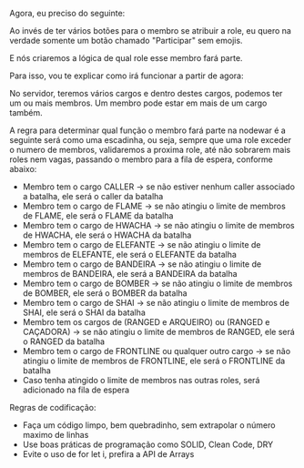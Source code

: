 Agora, eu preciso do seguinte:

Ao invés de ter vários botões para o membro se atribuir a role, eu quero na verdade somente um botão chamado "Participar" sem emojis.

E nós criaremos a lógica de qual role esse membro fará parte.

Para isso, vou te explicar como irá funcionar a partir de agora:

No servidor, teremos vários cargos e dentro destes cargos, podemos ter um ou mais membros. Um membro pode estar em mais de um cargo também.

A regra para determinar qual função o membro fará parte na nodewar é a seguinte será como uma escadinha, ou seja, sempre que uma role exceder o numero de membros, validaremos a proxima role, até não sobrarem mais roles nem vagas, passando o membro para a fila de espera, conforme abaixo:

- Membro tem o cargo CALLER -> se não estiver nenhum caller associado a batalha, ele será o caller da batalha
- Membro tem o cargo de FLAME -> se não atingiu o limite de membros de FLAME, ele será o FLAME da batalha
- Membro tem o cargo de HWACHA -> se não atingiu o limite de membros de HWACHA, ele será o HWACHA da batalha
- Membro tem o cargo de ELEFANTE -> se não atingiu o limite de membros de ELEFANTE, ele será o ELEFANTE da batalha
- Membro tem o cargo de BANDEIRA -> se não atingiu o limite de membros de BANDEIRA, ele será a BANDEIRA da batalha
- Membro tem o cargo de BOMBER -> se não atingiu o limite de membros de BOMBER, ele será o BOMBER da batalha
- Membro tem o cargo de SHAI -> se não atingiu o limite de membros de SHAI, ele será o SHAI da batalha
- Membro tem os cargos de (RANGED e ARQUEIRO) ou (RANGED e CAÇADORA) -> se não atingiu o limite de membros de RANGED, ele será o RANGED da batalha
- Membro tem o cargo de FRONTLINE ou qualquer outro cargo -> se não atingiu o limite de membros de FRONTLINE, ele será o FRONTLINE da batalha
- Caso tenha atingido o limite de membros nas outras roles, será adicionado na fila de espera

Regras de codificação:
- Faça um código limpo, bem quebradinho, sem extrapolar o número maximo de linhas
- Use boas práticas de programação como SOLID, Clean Code, DRY
- Evite o uso de for let i, prefira a API de Arrays
